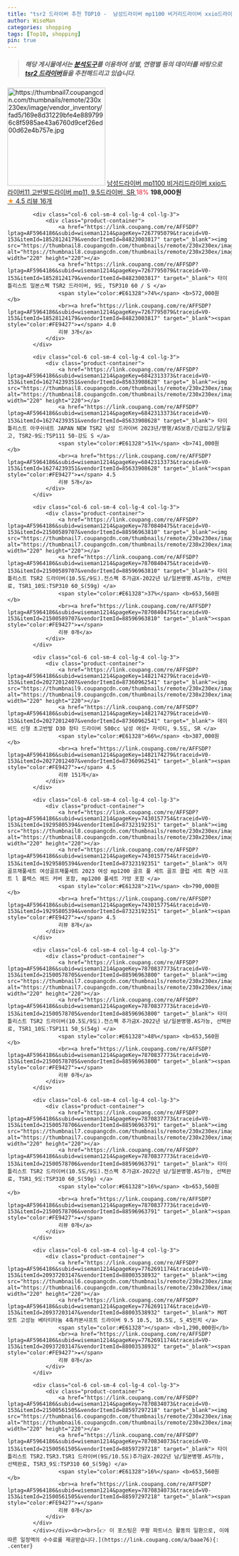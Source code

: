 ```yaml
---
title: "tsr2 드라이버 추천 TOP10 -  남성드라이버 mp1100 비거리드라이버 xxio드라이버11 고반발드라이버 mp11, 9.5드라이버, SR "
author: WiseMan
categories: shopping
tags: [Top10, shopping]
pin: true
---
```


> ##### 해당 게시물에서는 [**분석도구**](https://itemscout.io/)를 이용하여 **성별**, **연령별** 등의 데이터를 바탕으로 [**tsr2 드라이버**](https://link.coupang.com/a/baae76)들을 추천해드리고 있습니다.
<div class="container"><div class="row">
            <div class="col-6 col-sm-4 col-lg-4 col-lg-3">
                <div class="product-container">
                    <a href="https://link.coupang.com/re/AFFSDP?lptag=AF5964186&subid=wiseman1214&pageKey=7814277836&traceid=V0-153&itemId=21205207230&vendorItemId=88266444026" target="_blank"><img src="https://thumbnail7.coupangcdn.com/thumbnails/remote/230x230ex/image/vendor_inventory/fad5/169e8d31229bfe4e8897996c8f5985ae43a6760d9cef26ed00d62e4b757e.jpg" alt="https://thumbnail7.coupangcdn.com/thumbnails/remote/230x230ex/image/vendor_inventory/fad5/169e8d31229bfe4e8897996c8f5985ae43a6760d9cef26ed00d62e4b757e.jpg" width="220" height="220"></a>
                    <a href="https://link.coupang.com/re/AFFSDP?lptag=AF5964186&subid=wiseman1214&pageKey=7814277836&traceid=V0-153&itemId=21205207230&vendorItemId=88266444026" target="_blank"> 남성드라이버 mp1100 비거리드라이버 xxio드라이버11 고반발드라이버 mp11, 9.5드라이버, SR </a>
                    <span style="color:#E61328">18%</span> <b>198,000원</b>
                    <br><a href="https://link.coupang.com/re/AFFSDP?lptag=AF5964186&subid=wiseman1214&pageKey=7814277836&traceid=V0-153&itemId=21205207230&vendorItemId=88266444026" target="_blank"><span style="color:#FE9427">★</span> 4.5
                    리뷰 16개</a>
                </div>
            </div>
            
            <div class="col-6 col-sm-4 col-lg-4 col-lg-3">
                <div class="product-container">
                    <a href="https://link.coupang.com/re/AFFSDP?lptag=AF5964186&subid=wiseman1214&pageKey=7267795079&traceid=V0-153&itemId=18528124179&vendorItemId=84823003817" target="_blank"><img src="https://thumbnail8.coupangcdn.com/thumbnails/remote/230x230ex/image/vendor_inventory/baf4/c98741e99890eb44ae7d9f59066dcade710ec29a7b9b2da78639ac2539a8.jpg" alt="https://thumbnail8.coupangcdn.com/thumbnails/remote/230x230ex/image/vendor_inventory/baf4/c98741e99890eb44ae7d9f59066dcade710ec29a7b9b2da78639ac2539a8.jpg" width="220" height="220"></a>
                    <a href="https://link.coupang.com/re/AFFSDP?lptag=AF5964186&subid=wiseman1214&pageKey=7267795079&traceid=V0-153&itemId=18528124179&vendorItemId=84823003817" target="_blank"> 타이틀리스트 일본스펙 TSR2 드라이버, 9도, TSP310 60 / S </a>
                    <span style="color:#E61328">74%</span> <b>572,000원</b>
                    <br><a href="https://link.coupang.com/re/AFFSDP?lptag=AF5964186&subid=wiseman1214&pageKey=7267795079&traceid=V0-153&itemId=18528124179&vendorItemId=84823003817" target="_blank"><span style="color:#FE9427">★</span> 4.0
                    리뷰 3개</a>
                </div>
            </div>
            
            <div class="col-6 col-sm-4 col-lg-4 col-lg-3">
                <div class="product-container">
                    <a href="https://link.coupang.com/re/AFFSDP?lptag=AF5964186&subid=wiseman1214&pageKey=6842313373&traceid=V0-153&itemId=16274239351&vendorItemId=85633908628" target="_blank"><img src="https://thumbnail8.coupangcdn.com/thumbnails/remote/230x230ex/image/vendor_inventory/1ed0/0667b01c4110514910e3c904b6c5647c7e10802a19950b27d02e9e2e3d5e.jpg" alt="https://thumbnail8.coupangcdn.com/thumbnails/remote/230x230ex/image/vendor_inventory/1ed0/0667b01c4110514910e3c904b6c5647c7e10802a19950b27d02e9e2e3d5e.jpg" width="220" height="220"></a>
                    <a href="https://link.coupang.com/re/AFFSDP?lptag=AF5964186&subid=wiseman1214&pageKey=6842313373&traceid=V0-153&itemId=16274239351&vendorItemId=85633908628" target="_blank"> 타이틀리스트 아쿠쉬네트 JAPAN NEW TSR2 남성 드라이버 2023년/병행/AS보증/긴급입고/당일출고, TSR2-9도:TSP111 50-강도 S </a>
                    <span style="color:#E61328">51%</span> <b>741,000원</b>
                    <br><a href="https://link.coupang.com/re/AFFSDP?lptag=AF5964186&subid=wiseman1214&pageKey=6842313373&traceid=V0-153&itemId=16274239351&vendorItemId=85633908628" target="_blank"><span style="color:#FE9427">★</span> 4.5
                    리뷰 5개</a>
                </div>
            </div>
            
            <div class="col-6 col-sm-4 col-lg-4 col-lg-3">
                <div class="product-container">
                    <a href="https://link.coupang.com/re/AFFSDP?lptag=AF5964186&subid=wiseman1214&pageKey=7870840475&traceid=V0-153&itemId=21500589707&vendorItemId=88596963810" target="_blank"><img src="https://thumbnail7.coupangcdn.com/thumbnails/remote/230x230ex/image/vendor_inventory/eb05/4d10f6762afd8341d10260310c352e6515510ceb593e85710b35f6000510.jpg" alt="https://thumbnail7.coupangcdn.com/thumbnails/remote/230x230ex/image/vendor_inventory/eb05/4d10f6762afd8341d10260310c352e6515510ceb593e85710b35f6000510.jpg" width="220" height="220"></a>
                    <a href="https://link.coupang.com/re/AFFSDP?lptag=AF5964186&subid=wiseman1214&pageKey=7870840475&traceid=V0-153&itemId=21500589707&vendorItemId=88596963810" target="_blank"> 타이틀리스트 TSR2 드라이버(10.5도/9도).전스펙 추가금X-2022년 남/일본병행.AS가능, 선택완료, TSR1_10도:TSP310 60_S(59g) </a>
                    <span style="color:#E61328">37%</span> <b>653,560원</b>
                    <br><a href="https://link.coupang.com/re/AFFSDP?lptag=AF5964186&subid=wiseman1214&pageKey=7870840475&traceid=V0-153&itemId=21500589707&vendorItemId=88596963810" target="_blank"><span style="color:#FE9427">★</span> 
                    리뷰 0개</a>
                </div>
            </div>
            
            <div class="col-6 col-sm-4 col-lg-4 col-lg-3">
                <div class="product-container">
                    <a href="https://link.coupang.com/re/AFFSDP?lptag=AF5964186&subid=wiseman1214&pageKey=1482174279&traceid=V0-153&itemId=20272012407&vendorItemId=87360962541" target="_blank"><img src="https://thumbnail9.coupangcdn.com/thumbnails/remote/230x230ex/image/vendor_inventory/b015/6735fd021d054cf7a6de491af3515dfdf74db930501839193b70f9b664f8.jpg" alt="https://thumbnail9.coupangcdn.com/thumbnails/remote/230x230ex/image/vendor_inventory/b015/6735fd021d054cf7a6de491af3515dfdf74db930501839193b70f9b664f8.jpg" width="220" height="220"></a>
                    <a href="https://link.coupang.com/re/AFFSDP?lptag=AF5964186&subid=wiseman1214&pageKey=1482174279&traceid=V0-153&itemId=20272012407&vendorItemId=87360962541" target="_blank"> 데이비드 신형 초고반발 D30 장타 드라이버 500cc 남성 여성+ 자석티, 9.5도, SR </a>
                    <span style="color:#E61328">66%</span> <b>387,000원</b>
                    <br><a href="https://link.coupang.com/re/AFFSDP?lptag=AF5964186&subid=wiseman1214&pageKey=1482174279&traceid=V0-153&itemId=20272012407&vendorItemId=87360962541" target="_blank"><span style="color:#FE9427">★</span> 4.5
                    리뷰 151개</a>
                </div>
            </div>
            
            <div class="col-6 col-sm-4 col-lg-4 col-lg-3">
                <div class="product-container">
                    <a href="https://link.coupang.com/re/AFFSDP?lptag=AF5964186&subid=wiseman1214&pageKey=7430157754&traceid=V0-153&itemId=19295805394&vendorItemId=87323192351" target="_blank"><img src="https://thumbnail8.coupangcdn.com/thumbnails/remote/230x230ex/image/vendor_inventory/b408/1a7d88f26890cc2b4896960459e77747175f64f248f6b8bbaa965e4fc04e.jpg" alt="https://thumbnail8.coupangcdn.com/thumbnails/remote/230x230ex/image/vendor_inventory/b408/1a7d88f26890cc2b4896960459e77747175f64f248f6b8bbaa965e4fc04e.jpg" width="220" height="220"></a>
                    <a href="https://link.coupang.com/re/AFFSDP?lptag=AF5964186&subid=wiseman1214&pageKey=7430157754&traceid=V0-153&itemId=19295805394&vendorItemId=87323192351" target="_blank"> 여자골프채풀세트 여성골프채풀세트 2023 여성 mp1200 골프 풀 세트 골프 클럽 세트 흑연 샤프트 l 플렉스 헤드 커버 포함, mp1200 풀세트 가방 포함 </a>
                    <span style="color:#E61328">21%</span> <b>790,000원</b>
                    <br><a href="https://link.coupang.com/re/AFFSDP?lptag=AF5964186&subid=wiseman1214&pageKey=7430157754&traceid=V0-153&itemId=19295805394&vendorItemId=87323192351" target="_blank"><span style="color:#FE9427">★</span> 4.5
                    리뷰 8개</a>
                </div>
            </div>
            
            <div class="col-6 col-sm-4 col-lg-4 col-lg-3">
                <div class="product-container">
                    <a href="https://link.coupang.com/re/AFFSDP?lptag=AF5964186&subid=wiseman1214&pageKey=7870837773&traceid=V0-153&itemId=21500578705&vendorItemId=88596963800" target="_blank"><img src="https://thumbnail7.coupangcdn.com/thumbnails/remote/230x230ex/image/vendor_inventory/eb05/4d10f6762afd8341d10260310c352e6515510ceb593e85710b35f6000510.jpg" alt="https://thumbnail7.coupangcdn.com/thumbnails/remote/230x230ex/image/vendor_inventory/eb05/4d10f6762afd8341d10260310c352e6515510ceb593e85710b35f6000510.jpg" width="220" height="220"></a>
                    <a href="https://link.coupang.com/re/AFFSDP?lptag=AF5964186&subid=wiseman1214&pageKey=7870837773&traceid=V0-153&itemId=21500578705&vendorItemId=88596963800" target="_blank"> 타이틀리스트 TSR2 드라이버(10.5도/9도).전스펙 추가금X-2022년 남/일본병행.AS가능, 선택완료, TSR1_10도:TSP111 50_S(54g) </a>
                    <span style="color:#E61328">48%</span> <b>653,560원</b>
                    <br><a href="https://link.coupang.com/re/AFFSDP?lptag=AF5964186&subid=wiseman1214&pageKey=7870837773&traceid=V0-153&itemId=21500578705&vendorItemId=88596963800" target="_blank"><span style="color:#FE9427">★</span> 
                    리뷰 0개</a>
                </div>
            </div>
            
            <div class="col-6 col-sm-4 col-lg-4 col-lg-3">
                <div class="product-container">
                    <a href="https://link.coupang.com/re/AFFSDP?lptag=AF5964186&subid=wiseman1214&pageKey=7870837773&traceid=V0-153&itemId=21500578706&vendorItemId=88596963791" target="_blank"><img src="https://thumbnail7.coupangcdn.com/thumbnails/remote/230x230ex/image/vendor_inventory/eb05/4d10f6762afd8341d10260310c352e6515510ceb593e85710b35f6000510.jpg" alt="https://thumbnail7.coupangcdn.com/thumbnails/remote/230x230ex/image/vendor_inventory/eb05/4d10f6762afd8341d10260310c352e6515510ceb593e85710b35f6000510.jpg" width="220" height="220"></a>
                    <a href="https://link.coupang.com/re/AFFSDP?lptag=AF5964186&subid=wiseman1214&pageKey=7870837773&traceid=V0-153&itemId=21500578706&vendorItemId=88596963791" target="_blank"> 타이틀리스트 TSR2 드라이버(10.5도/9도).전스펙 추가금X-2022년 남/일본병행.AS가능, 선택완료, TSR1_9도:TSP310 60_S(59g) </a>
                    <span style="color:#E61328">16%</span> <b>653,560원</b>
                    <br><a href="https://link.coupang.com/re/AFFSDP?lptag=AF5964186&subid=wiseman1214&pageKey=7870837773&traceid=V0-153&itemId=21500578706&vendorItemId=88596963791" target="_blank"><span style="color:#FE9427">★</span> 
                    리뷰 0개</a>
                </div>
            </div>
            
            <div class="col-6 col-sm-4 col-lg-4 col-lg-3">
                <div class="product-container">
                    <a href="https://link.coupang.com/re/AFFSDP?lptag=AF5964186&subid=wiseman1214&pageKey=7762691174&traceid=V0-153&itemId=20937203147&vendorItemId=88003538932" target="_blank"><img src="https://thumbnail6.coupangcdn.com/thumbnails/remote/230x230ex/image/vendor_inventory/cadd/ffbdb1940c0b4b84c262ddfb43c2bd66c88df3e3469216fb38741a7a60fa.jpg" alt="https://thumbnail6.coupangcdn.com/thumbnails/remote/230x230ex/image/vendor_inventory/cadd/ffbdb1940c0b4b84c262ddfb43c2bd66c88df3e3469216fb38741a7a60fa.jpg" width="220" height="220"></a>
                    <a href="https://link.coupang.com/re/AFFSDP?lptag=AF5964186&subid=wiseman1214&pageKey=7762691174&traceid=V0-153&itemId=20937203147&vendorItemId=88003538932" target="_blank"> MOT 모트 고성능 베타티타늄 4축카본샤프트 드라이버 9.5 10.5, 10.5도, S_45인치 </a>
                    <span style="color:#E61328"></span> <b>1,290,000원</b>
                    <br><a href="https://link.coupang.com/re/AFFSDP?lptag=AF5964186&subid=wiseman1214&pageKey=7762691174&traceid=V0-153&itemId=20937203147&vendorItemId=88003538932" target="_blank"><span style="color:#FE9427">★</span> 
                    리뷰 0개</a>
                </div>
            </div>
            
            <div class="col-6 col-sm-4 col-lg-4 col-lg-3">
                <div class="product-container">
                    <a href="https://link.coupang.com/re/AFFSDP?lptag=AF5964186&subid=wiseman1214&pageKey=7870834073&traceid=V0-153&itemId=21500561505&vendorItemId=88597297218" target="_blank"><img src="https://thumbnail6.coupangcdn.com/thumbnails/remote/230x230ex/image/vendor_inventory/6be4/e509efb3e613eec37643b045282fc9ba0687973019b3a16242194052a572.jpg" alt="https://thumbnail6.coupangcdn.com/thumbnails/remote/230x230ex/image/vendor_inventory/6be4/e509efb3e613eec37643b045282fc9ba0687973019b3a16242194052a572.jpg" width="220" height="220"></a>
                    <a href="https://link.coupang.com/re/AFFSDP?lptag=AF5964186&subid=wiseman1214&pageKey=7870834073&traceid=V0-153&itemId=21500561505&vendorItemId=88597297218" target="_blank"> 타이틀리스트 TSR2.TSR3.TSR1 드라이버(9도/10.5도)추가금X-2022년 남/일본병행.AS가능, 선택완료, TSR3_9도:TSP310 60_S(59g) </a>
                    <span style="color:#E61328">16%</span> <b>653,560원</b>
                    <br><a href="https://link.coupang.com/re/AFFSDP?lptag=AF5964186&subid=wiseman1214&pageKey=7870834073&traceid=V0-153&itemId=21500561505&vendorItemId=88597297218" target="_blank"><span style="color:#FE9427">★</span> 
                    리뷰 0개</a>
                </div>
            </div>
            </div></div><br><br>[👉 이 포스팅은 쿠팡 파트너스 활동의 일환으로, 이에 따른 일정액의 수수료를 제공받습니다.](https://link.coupang.com/a/baae76){: .center}